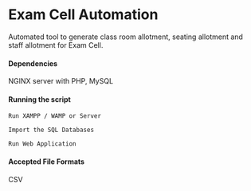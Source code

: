 # Exam Cell Automation
Automated tool to generate class room allotment, seating allotment and staff allotment for Exam Cell.

#### Dependencies
NGINX server with PHP, MySQL

#### Running the script
```
Run XAMPP / WAMP or Server
```

```
Import the SQL Databases
```

```
Run Web Application
```

#### Accepted File Formats
CSV
